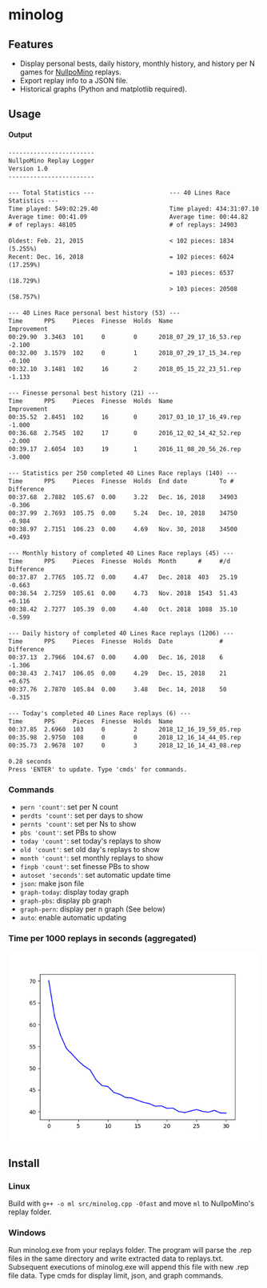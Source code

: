 # minolog
## Features
* Display personal bests, daily history, monthly history, and history per N games for [NullpoMino](https://github.com/nullpomino/nullpomino) replays.
* Export replay info to a JSON file.
* Historical graphs (Python and matplotlib required).
## Usage
#### Output
```
------------------------
NullpoMino Replay Logger
Version 1.0
------------------------

--- Total Statistics ---                     --- 40 Lines Race Statistics ---
Time played: 549:02:29.40                    Time played: 434:31:07.10
Average time: 00:41.09                       Average time: 00:44.82
# of replays: 48105                          # of replays: 34903

Oldest: Feb. 21, 2015                        < 102 pieces: 1834 (5.255%)
Recent: Dec. 16, 2018                        = 102 pieces: 6024 (17.259%)
                                             = 103 pieces: 6537 (18.729%)
                                             > 103 pieces: 20508 (58.757%)

--- 40 Lines Race personal best history (53) ---
Time      PPS     Pieces  Finesse  Holds  Name                     Improvement
00:29.90  3.3463  101     0        0      2018_07_29_17_16_53.rep  -2.100
00:32.00  3.1579  102     0        1      2018_07_29_17_15_34.rep  -0.100
00:32.10  3.1481  102     16       2      2018_05_15_22_23_51.rep  -1.133

--- Finesse personal best history (21) ---
Time      PPS     Pieces  Finesse  Holds  Name                     Improvement
00:35.52  2.8451  102     16       0      2017_03_10_17_16_49.rep  -1.000
00:36.68  2.7545  102     17       0      2016_12_02_14_42_52.rep  -2.000
00:39.17  2.6054  103     19       1      2016_11_08_20_56_26.rep  -3.000

--- Statistics per 250 completed 40 Lines Race replays (140) ---
Time      PPS     Pieces  Finesse  Holds  End date         To #    Difference
00:37.68  2.7882  105.67  0.00     3.22   Dec. 16, 2018    34903   -0.306
00:37.99  2.7693  105.75  0.00     5.24   Dec. 10, 2018    34750   -0.984
00:38.97  2.7151  106.23  0.00     4.69   Nov. 30, 2018    34500   +0.493

--- Monthly history of completed 40 Lines Race replays (45) ---
Time      PPS     Pieces  Finesse  Holds  Month      #     #/d     Difference
00:37.87  2.7765  105.72  0.00     4.47   Dec. 2018  403   25.19   -0.663
00:38.54  2.7259  105.61  0.00     4.73   Nov. 2018  1543  51.43   +0.116
00:38.42  2.7277  105.39  0.00     4.40   Oct. 2018  1088  35.10   -0.599

--- Daily history of completed 40 Lines Race replays (1206) ---
Time      PPS     Pieces  Finesse  Holds  Date             #       Difference
00:37.13  2.7966  104.67  0.00     4.00   Dec. 16, 2018    6       -1.306
00:38.43  2.7417  106.05  0.00     4.29   Dec. 15, 2018    21      +0.675
00:37.76  2.7870  105.84  0.00     3.48   Dec. 14, 2018    50      -0.315

--- Today's completed 40 Lines Race replays (6) ---
Time      PPS     Pieces  Finesse  Holds  Name
00:37.85  2.6960  103     0        2      2018_12_16_19_59_05.rep
00:35.98  2.9750  108     0        0      2018_12_16_14_44_05.rep
00:35.73  2.9678  107     0        3      2018_12_16_14_43_08.rep

0.28 seconds
Press 'ENTER' to update. Type 'cmds' for commands.
```
### Commands
* `pern 'count'`: set per N count
* `perdts 'count'`: set per days to show
* `pernts 'count'`: set per Ns to show
* `pbs 'count'`: set PBs to show
* `today 'count'`: set today's replays to show
* `old 'count'`: set old day's replays to show
* `month 'count'`: set monthly replays to show
* `finpb 'count'`: set finesse PBs to show
* `autoset 'seconds'`: set automatic update time
* `json`: make json file
* `graph-today`: display today graph
* `graph-pbs`: display pb graph
* `graph-pern`: display per n graph (See below)
* `auto`: enable automatic updating
### Time per 1000 replays in seconds (aggregated)
![Alt text](https://raw.githubusercontent.com/01mu/minolog/master/Figure_1.png "Title")
## Install
### Linux
Build with `g++ -o ml src/minolog.cpp -Ofast` and move `ml` to NullpoMino's replay folder.
### Windows
Run minolog.exe from your replays folder. The program will parse the .rep files in the same directory and write extracted data to replays.txt. Subsequent executions of minolog.exe will append this file with new .rep file data. Type cmds for display limit, json, and graph commands.
